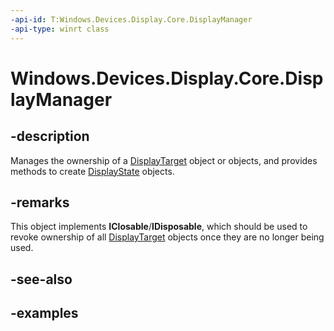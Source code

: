 ```yaml
---
-api-id: T:Windows.Devices.Display.Core.DisplayManager
-api-type: winrt class
---
```


<!-- Class syntax.
public class DisplayManager : IClosable
-->

# Windows.Devices.Display.Core.DisplayManager

## -description
Manages the ownership of a [DisplayTarget](displaytarget.md) object or objects, and provides methods to create [DisplayState](displaystate.md) objects.

## -remarks
This object implements **IClosable**/**IDisposable**, which should be used to revoke ownership of all [DisplayTarget](displaytarget.md) objects once they are no longer being used.

## -see-also

## -examples
